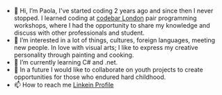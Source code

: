 - 👋 Hi, I’m Paola, I've started coding 2 years ago and since then I never stopped.
     I learned coding at [codebar London](https://codebar.io/) pair programming workshops, where I had the opportunity to share my knowledge and discuss with other professionals and student.
- 👀 I’m interested in a lot of things, cultures, foreign languages, meeting new people. In love with visual arts; I like to express my creative personality through painting and cooking.
- 🌱 I’m currently learning C# and .net.
- 💞️ In a future I would like to collaborate on youth projects to create opportunities for those who endured hard childhood. 
- 📫 How to reach me [Linkein Profile](https://www.linkedin.com/in/paola-m-0bb05795)

<!---
PaolaDMadd-dft/PaolaDMadd-dft is a ✨ special ✨ repository because its `README.md` (this file) appears on your GitHub profile.
You can click the Preview link to take a look at your changes.
--->
